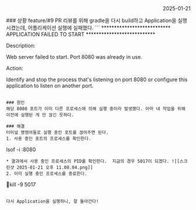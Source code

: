 <p align="right">2025-01-21</p>
### 상황
feature/#9 PR 리뷰를 위해 gradle을 다시 build하고 Application을 실행시켰는데, 어플리케이션 실행에 실패했다.
```
***************************
APPLICATION FAILED TO START
***************************

Description:

Web server failed to start. Port 8080 was already in use.

Action:

Identify and stop the process that's listening on port 8080 or configure this application to listen on another port.

```

### 원인
해당 8080 포트가 이미 다른 프로세스에 의해 실행 중이라 발생했다. 아마 내 작업을 위해 이전에 실행된 게 안 끊긴 듯하다.

### 해결
터미널 명령어들로 실행 중인 포트를 끊어주면 된다. 
1. 사용 중인 포트의 프로세스를 확인한다.
```
lsof -i :8080
```
* 결과에서 사용 중인 프로세스의 PID를 확인한다.  지금의 경우 5017이 되겠다. ![[스크린샷 2025-01-21 오후 11.08.04.png]]
2. 이미 실행 중인 프로세스를 종료한다.
```
kill -9 5017
```

다시 Application을 실행하니, 잘 돌아간다!
